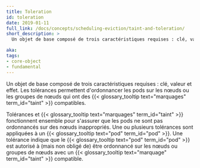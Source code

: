 ```yaml
---
title: Toleration
id: toleration
date: 2019-01-11
full_link: /docs/concepts/scheduling-eviction/taint-and-toleration/
short_description: >
  Un objet de base composé de trois caractéristiques requises : clé, valeur et effet. Les tolérances permettent d'ordonnancer les pods sur les nœuds ou les groupes de nœuds qui ont un marquage compatible.

aka:
tags:
- core-object
- fundamental
---
```

 Un objet de base composé de trois caractéristiques requises : clé, valeur et effet. Les tolérances permettent d'ordonnancer les pods sur les nœuds ou les groupes de nœuds qui ont des {{< glossary_tooltip text="marquages" term_id="taint" >}} compatibles.

<!--more-->

Tolérances et {{< glossary_tooltip text="marquages" term_id="taint" >}} fonctionnent ensemble pour s'assurer que les pods ne sont pas ordonnancés sur des nœuds inappropriés. Une ou plusieurs tolérances sont appliquées à un {{< glossary_tooltip text="pod" term_id="pod" >}}. Une tolérance indique que le {{< glossary_tooltip text="pod" term_id="pod" >}} est autorisé à (mais non obligé de) être ordonnancé sur les nœuds ou groupes de nœuds avec un {{< glossary_tooltip text="marquage" term_id="taint" >}} compatible.
